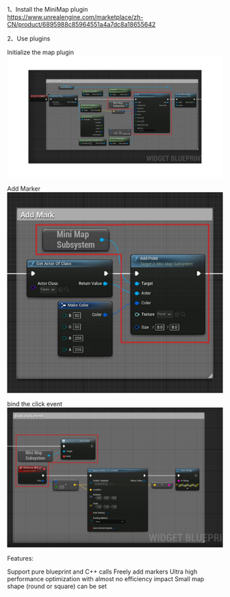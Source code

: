 1、Install the MiniMap plugin
https://www.unrealengine.com/marketplace/zh-CN/product/6895988c85964551a4a7dc8a18655642

2、Use plugins

Initialize the map plugin
![image](https://raw.githubusercontent.com/kx500/MiniMap/main/QQ%E6%88%AA%E5%9B%BE20221201133247.jpg)

Add Marker
![image](https://raw.githubusercontent.com/kx500/MiniMap/main/QQ截图20221201133323.jpg)

bind the click event
![image](https://raw.githubusercontent.com/kx500/MiniMap/main/QQ%E6%88%AA%E5%9B%BE20221201133341.jpg)


Features:

Support pure blueprint and C++ calls
Freely add markers
Ultra high performance optimization with almost no efficiency impact
Small map shape (round or square) can be set
